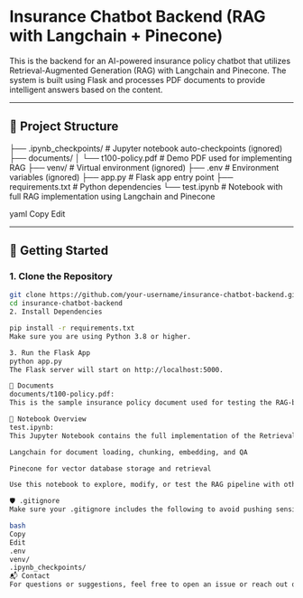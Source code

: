 # Insurance Chatbot Backend (RAG with Langchain + Pinecone)

This is the backend for an AI-powered insurance policy chatbot that utilizes Retrieval-Augmented Generation (RAG) with Langchain and Pinecone. The system is built using Flask and processes PDF documents to provide intelligent answers based on the content.

---

## 📁 Project Structure

├── .ipynb_checkpoints/ # Jupyter notebook auto-checkpoints (ignored) ├── documents/ │ └── t100-policy.pdf # Demo PDF used for implementing RAG ├── venv/ # Virtual environment (ignored) ├── .env # Environment variables (ignored) ├── app.py # Flask app entry point ├── requirements.txt # Python dependencies └── test.ipynb # Notebook with full RAG implementation using Langchain and Pinecone

yaml
Copy
Edit

---

## 🚀 Getting Started

### 1. Clone the Repository

```bash
git clone https://github.com/your-username/insurance-chatbot-backend.git
cd insurance-chatbot-backend
2. Install Dependencies

pip install -r requirements.txt
Make sure you are using Python 3.8 or higher.

3. Run the Flask App
python app.py
The Flask server will start on http://localhost:5000.

📄 Documents
documents/t100-policy.pdf:
This is the sample insurance policy document used for testing the RAG-based chatbot.

📓 Notebook Overview
test.ipynb:
This Jupyter Notebook contains the full implementation of the Retrieval-Augmented Generation pipeline using:

Langchain for document loading, chunking, embedding, and QA

Pinecone for vector database storage and retrieval

Use this notebook to explore, modify, or test the RAG pipeline with other documents.

🛡️ .gitignore
Make sure your .gitignore includes the following to avoid pushing sensitive or unnecessary files:

bash
Copy
Edit
.env
venv/
.ipynb_checkpoints/
📬 Contact
For questions or suggestions, feel free to open an issue or reach out directly.
